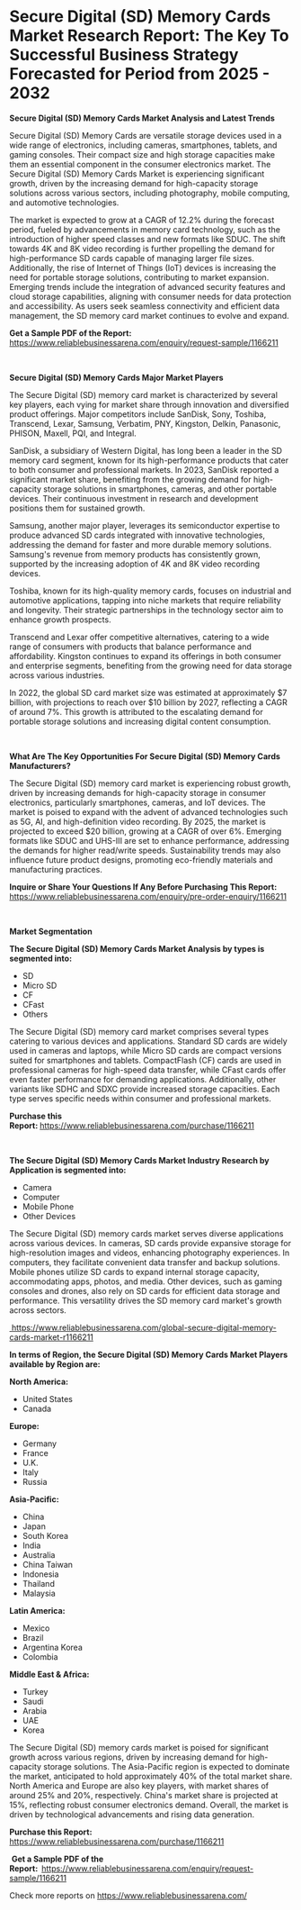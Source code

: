 <p><h1>Secure Digital (SD) Memory Cards Market Research Report: The Key To Successful Business Strategy Forecasted for Period from 2025 - 2032</h1></p><p><strong>Secure Digital (SD) Memory Cards Market Analysis and Latest Trends</strong></p>
<p><p>Secure Digital (SD) Memory Cards are versatile storage devices used in a wide range of electronics, including cameras, smartphones, tablets, and gaming consoles. Their compact size and high storage capacities make them an essential component in the consumer electronics market. The Secure Digital (SD) Memory Cards Market is experiencing significant growth, driven by the increasing demand for high-capacity storage solutions across various sectors, including photography, mobile computing, and automotive technologies.</p><p>The market is expected to grow at a CAGR of 12.2% during the forecast period, fueled by advancements in memory card technology, such as the introduction of higher speed classes and new formats like SDUC. The shift towards 4K and 8K video recording is further propelling the demand for high-performance SD cards capable of managing larger file sizes. Additionally, the rise of Internet of Things (IoT) devices is increasing the need for portable storage solutions, contributing to market expansion. Emerging trends include the integration of advanced security features and cloud storage capabilities, aligning with consumer needs for data protection and accessibility. As users seek seamless connectivity and efficient data management, the SD memory card market continues to evolve and expand.</p></p>
<p><strong>Get a Sample PDF of the Report:&nbsp;</strong> <a href="https://www.reliablebusinessarena.com/enquiry/request-sample/1166211?utm_campaign=2458&utm_medium=2&utm_source=Github&utm_content=ia&utm_term=12022025&utm_id=secure-digital-sd-memory-cards">https://www.reliablebusinessarena.com/enquiry/request-sample/1166211</a></p>
<p>&nbsp;</p>
<p><strong>Secure Digital (SD) Memory Cards Major Market Players</strong></p>
<p><p>The Secure Digital (SD) memory card market is characterized by several key players, each vying for market share through innovation and diversified product offerings. Major competitors include SanDisk, Sony, Toshiba, Transcend, Lexar, Samsung, Verbatim, PNY, Kingston, Delkin, Panasonic, PHISON, Maxell, PQI, and Integral.</p><p>SanDisk, a subsidiary of Western Digital, has long been a leader in the SD memory card segment, known for its high-performance products that cater to both consumer and professional markets. In 2023, SanDisk reported a significant market share, benefiting from the growing demand for high-capacity storage solutions in smartphones, cameras, and other portable devices. Their continuous investment in research and development positions them for sustained growth.</p><p>Samsung, another major player, leverages its semiconductor expertise to produce advanced SD cards integrated with innovative technologies, addressing the demand for faster and more durable memory solutions. Samsung's revenue from memory products has consistently grown, supported by the increasing adoption of 4K and 8K video recording devices.</p><p>Toshiba, known for its high-quality memory cards, focuses on industrial and automotive applications, tapping into niche markets that require reliability and longevity. Their strategic partnerships in the technology sector aim to enhance growth prospects.</p><p>Transcend and Lexar offer competitive alternatives, catering to a wide range of consumers with products that balance performance and affordability. Kingston continues to expand its offerings in both consumer and enterprise segments, benefiting from the growing need for data storage across various industries.</p><p>In 2022, the global SD card market size was estimated at approximately $7 billion, with projections to reach over $10 billion by 2027, reflecting a CAGR of around 7%. This growth is attributed to the escalating demand for portable storage solutions and increasing digital content consumption.</p></p>
<p>&nbsp;</p>
<p><strong>What Are The Key Opportunities For Secure Digital (SD) Memory Cards Manufacturers?</strong></p>
<p><p>The Secure Digital (SD) memory card market is experiencing robust growth, driven by increasing demands for high-capacity storage in consumer electronics, particularly smartphones, cameras, and IoT devices. The market is poised to expand with the advent of advanced technologies such as 5G, AI, and high-definition video recording. By 2025, the market is projected to exceed $20 billion, growing at a CAGR of over 6%. Emerging formats like SDUC and UHS-III are set to enhance performance, addressing the demands for higher read/write speeds. Sustainability trends may also influence future product designs, promoting eco-friendly materials and manufacturing practices.</p></p>
<p><strong>Inquire or Share Your Questions If Any Before Purchasing This Report:</strong> <a href="https://www.reliablebusinessarena.com/enquiry/pre-order-enquiry/1166211?utm_campaign=2458&utm_medium=2&utm_source=Github&utm_content=ia&utm_term=12022025&utm_id=secure-digital-sd-memory-cards">https://www.reliablebusinessarena.com/enquiry/pre-order-enquiry/1166211</a></p>
<p>&nbsp;</p>
<p><strong>Market Segmentation</strong></p>
<p><strong>The Secure Digital (SD) Memory Cards Market Analysis by types is segmented into:</strong></p>
<p><ul><li>SD</li><li>Micro SD</li><li>CF</li><li>CFast</li><li>Others</li></ul></p>
<p><p>The Secure Digital (SD) memory card market comprises several types catering to various devices and applications. Standard SD cards are widely used in cameras and laptops, while Micro SD cards are compact versions suited for smartphones and tablets. CompactFlash (CF) cards are used in professional cameras for high-speed data transfer, while CFast cards offer even faster performance for demanding applications. Additionally, other variants like SDHC and SDXC provide increased storage capacities. Each type serves specific needs within consumer and professional markets.</p></p>
<p><strong>Purchase this Report:&nbsp;</strong><a href="https://www.reliablebusinessarena.com/purchase/1166211?utm_campaign=2458&utm_medium=2&utm_source=Github&utm_content=ia&utm_term=12022025&utm_id=secure-digital-sd-memory-cards">https://www.reliablebusinessarena.com/purchase/1166211</a></p>
<p>&nbsp;</p>
<p><strong>The Secure Digital (SD) Memory Cards Market Industry Research by Application is segmented into:</strong></p>
<p><ul><li>Camera</li><li>Computer</li><li>Mobile Phone</li><li>Other Devices</li></ul></p>
<p><p>The Secure Digital (SD) memory cards market serves diverse applications across various devices. In cameras, SD cards provide expansive storage for high-resolution images and videos, enhancing photography experiences. In computers, they facilitate convenient data transfer and backup solutions. Mobile phones utilize SD cards to expand internal storage capacity, accommodating apps, photos, and media. Other devices, such as gaming consoles and drones, also rely on SD cards for efficient data storage and performance. This versatility drives the SD memory card market's growth across sectors.</p></p>
<p><a href="https://www.reliablebusinessarena.com/global-secure-digital-memory-cards-market-r1166211?utm_campaign=2458&utm_medium=2&utm_source=Github&utm_content=ia&utm_term=12022025&utm_id=secure-digital-sd-memory-cards">&nbsp;https://www.reliablebusinessarena.com/global-secure-digital-memory-cards-market-r1166211</a></p>
<p><strong>In terms of Region, the Secure Digital (SD) Memory Cards Market Players available by Region are:</strong></p>
<p>
    <p> <strong> North America: </strong>
        <ul>
            <li>United States</li>
            <li>Canada</li>
        </ul>
        </p> 
    <p> <strong> Europe: </strong>
        <ul>
            <li>Germany</li>
            <li>France</li>
            <li>U.K.</li>
            <li>Italy</li>
            <li>Russia</li>
        </ul>
        </p> 
    <p> <strong> Asia-Pacific: </strong>
        <ul>
            <li>China</li>
            <li>Japan</li>
            <li>South Korea</li>
            <li>India</li>
            <li>Australia</li>
            <li>China Taiwan</li>
            <li>Indonesia</li>
            <li>Thailand</li>
            <li>Malaysia</li>
        </ul>
        </p> 
    <p> <strong> Latin America: </strong>
        <ul>
            <li>Mexico</li>
            <li>Brazil</li>
            <li>Argentina Korea</li>
            <li>Colombia</li>
        </ul>
        </p> 
    <p> <strong> Middle East & Africa: </strong>
        <ul>
            <li>Turkey</li>
            <li>Saudi</li>
            <li>Arabia</li>
            <li>UAE</li>
            <li>Korea</li>
        </ul>
    </p>
    </p>
<p><p>The Secure Digital (SD) memory cards market is poised for significant growth across various regions, driven by increasing demand for high-capacity storage solutions. The Asia-Pacific region is expected to dominate the market, anticipated to hold approximately 40% of the total market share. North America and Europe are also key players, with market shares of around 25% and 20%, respectively. China's market share is projected at 15%, reflecting robust consumer electronics demand. Overall, the market is driven by technological advancements and rising data generation.</p></p>
<p><strong>Purchase this Report: </strong><a href="https://www.reliablebusinessarena.com/purchase/1166211?utm_campaign=2458&utm_medium=2&utm_source=Github&utm_content=ia&utm_term=12022025&utm_id=secure-digital-sd-memory-cards">https://www.reliablebusinessarena.com/purchase/1166211</a></p>
<p>&nbsp;<strong>Get a Sample PDF of the Report:&nbsp;&nbsp;</strong><a href="https://www.reliablebusinessarena.com/enquiry/request-sample/1166211?utm_campaign=2458&utm_medium=2&utm_source=Github&utm_content=ia&utm_term=12022025&utm_id=secure-digital-sd-memory-cards">https://www.reliablebusinessarena.com/enquiry/request-sample/1166211</a></p>
<p><strong></strong></p>
<p>Check more reports on <a href="https://www.reliablebusinessarena.com/?utm_campaign=2458&utm_medium=2&utm_source=Github&utm_content=ia&utm_term=12022025&utm_id=secure-digital-sd-memory-cards">https://www.reliablebusinessarena.com/</a></p>